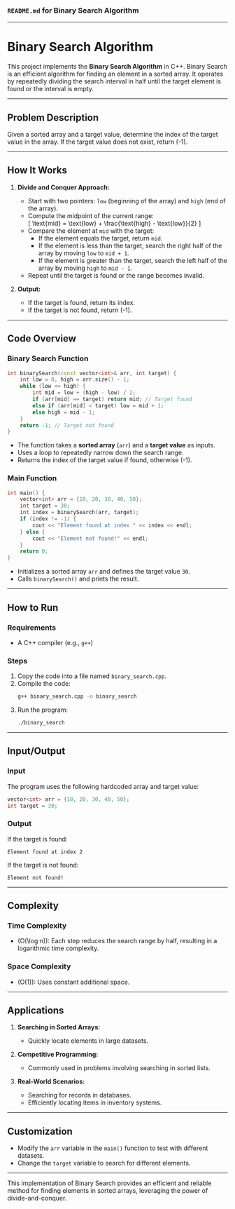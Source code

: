 ### `README.md` for Binary Search Algorithm

---

# **Binary Search Algorithm**

This project implements the **Binary Search Algorithm** in C++. Binary Search is an efficient algorithm for finding an element in a sorted array. It operates by repeatedly dividing the search interval in half until the target element is found or the interval is empty.

---

## **Problem Description**

Given a sorted array and a target value, determine the index of the target value in the array. If the target value does not exist, return \(-1\).

---

## **How It Works**

1. **Divide and Conquer Approach:**
   - Start with two pointers: `low` (beginning of the array) and `high` (end of the array).
   - Compute the midpoint of the current range:  
     \[
     \text{mid} = \text{low} + \frac{\text{high} - \text{low}}{2}
     \]
   - Compare the element at `mid` with the target:
     - If the element equals the target, return `mid`.
     - If the element is less than the target, search the right half of the array by moving `low` to `mid + 1`.
     - If the element is greater than the target, search the left half of the array by moving `high` to `mid - 1`.
   - Repeat until the target is found or the range becomes invalid.

2. **Output:**
   - If the target is found, return its index.
   - If the target is not found, return \(-1\).

---

## **Code Overview**

### **Binary Search Function**
```cpp
int binarySearch(const vector<int>& arr, int target) {
    int low = 0, high = arr.size() - 1;
    while (low <= high) {
        int mid = low + (high - low) / 2;
        if (arr[mid] == target) return mid; // Target found
        else if (arr[mid] < target) low = mid + 1;
        else high = mid - 1;
    }
    return -1; // Target not found
}
```
- The function takes a **sorted array** (`arr`) and a **target value** as inputs.
- Uses a loop to repeatedly narrow down the search range.
- Returns the index of the target value if found, otherwise \(-1\).

### **Main Function**
```cpp
int main() {
    vector<int> arr = {10, 20, 30, 40, 50};
    int target = 30;
    int index = binarySearch(arr, target);
    if (index != -1) {
        cout << "Element found at index " << index << endl;
    } else {
        cout << "Element not found!" << endl;
    }
    return 0;
}
```
- Initializes a sorted array `arr` and defines the target value `30`.
- Calls `binarySearch()` and prints the result.

---

## **How to Run**

### **Requirements**
- A C++ compiler (e.g., `g++`)

### **Steps**
1. Copy the code into a file named `binary_search.cpp`.
2. Compile the code:
   ```bash
   g++ binary_search.cpp -o binary_search
   ```
3. Run the program:
   ```bash
   ./binary_search
   ```

---

## **Input/Output**

### **Input**
The program uses the following hardcoded array and target value:
```cpp
vector<int> arr = {10, 20, 30, 40, 50};
int target = 30;
```

### **Output**
If the target is found:
```plaintext
Element found at index 2
```

If the target is not found:
```plaintext
Element not found!
```

---

## **Complexity**

### **Time Complexity**
- \(O(\log n)\): Each step reduces the search range by half, resulting in a logarithmic time complexity.

### **Space Complexity**
- \(O(1)\): Uses constant additional space.

---

## **Applications**

1. **Searching in Sorted Arrays:**
   - Quickly locate elements in large datasets.

2. **Competitive Programming:**
   - Commonly used in problems involving searching in sorted lists.

3. **Real-World Scenarios:**
   - Searching for records in databases.
   - Efficiently locating items in inventory systems.

---

## **Customization**

- Modify the `arr` variable in the `main()` function to test with different datasets.
- Change the `target` variable to search for different elements.

---

This implementation of Binary Search provides an efficient and reliable method for finding elements in sorted arrays, leveraging the power of divide-and-conquer.